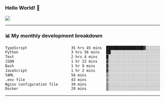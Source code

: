### Hello World! 👋

<a>
  <img align="center" src="https://github-readme-stats.vercel.app/api?username=megatunger&count_private=true&include_all_commits=true&bg_color=30,56CCF2,2F80ED&title_color=fff&text_color=fff" />
</a>

------
### 📊 My monthly development breakdown

<!--START_SECTION:waka-->

```txt
TypeScript                    35 hrs 45 mins  █████████████████▓░░░░░░░   70.52 %
Python                        3 hrs 56 mins   ██░░░░░░░░░░░░░░░░░░░░░░░   07.78 %
Text                          2 hrs 4 mins    █░░░░░░░░░░░░░░░░░░░░░░░░   04.08 %
JSON                          1 hr 22 mins    ▓░░░░░░░░░░░░░░░░░░░░░░░░   02.71 %
Bash                          1 hr 9 mins     ▓░░░░░░░░░░░░░░░░░░░░░░░░   02.29 %
JavaScript                    1 hr 2 mins     ▓░░░░░░░░░░░░░░░░░░░░░░░░   02.06 %
YAML                          56 mins         ▒░░░░░░░░░░░░░░░░░░░░░░░░   01.85 %
.env file                     43 mins         ▒░░░░░░░░░░░░░░░░░░░░░░░░   01.41 %
Nginx configuration file      39 mins         ▒░░░░░░░░░░░░░░░░░░░░░░░░   01.29 %
Docker                        29 mins         ▒░░░░░░░░░░░░░░░░░░░░░░░░   00.96 %
```

<!--END_SECTION:waka-->

------
